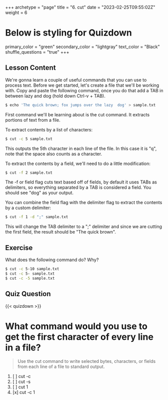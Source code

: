 +++
archetype = "page"
title = "6. cut"
date = "2023-02-25T09:55:02Z"
weight = 6
# Below is styling for Quizdown
primary_color = "green"
secondary_color = "lightgray"
text_color = "Black"
shuffle_questions = "true"
+++

## Lesson Content

We're gonna learn a couple of useful commands that you can use to process text. Before we get started, let's create a file that we'll be working with. Copy and paste the following command, once you do that add a TAB in between lazy and dog (hold down Ctrl-v + TAB).

```bash
$ echo 'The quick brown; fox jumps over the lazy  dog' > sample.txt
```

First command we'll be learning about is the cut command. It extracts portions of text from a file. 

To extract contents by a list of characters: 

```bash
$ cut -c 5 sample.txt
```

This outputs the 5th character in each line of the file. In this case it is "q", note that the space also counts as a character. 

To extract the contents by a field, we'll need to do a little modification: 

```bash
$ cut -f 2 sample.txt
```

The -f or field flag cuts text based off of fields, by default it uses TABs as delimiters, so everything separated by a TAB is considered a field. You should see "dog" as your output.

You can combine the field flag with the delimiter flag to extract the contents by a custom delimiter: 

```bash
$ cut -f 1 -d ";" sample.txt
```

This will change the TAB delimiter to a ";" delimiter and since we are cutting the first field, the result should be "The quick brown".

## Exercise

What does the following command do? Why?

```bash
$ cut -c 5-10 sample.txt
$ cut -c 5- sample.txt
$ cut -c -5 sample.txt
```

## Quiz Question

{{< quizdown >}}

# What command would you use to get the first character of every line in a file?

> Use the cut command to write selected bytes, characters, or fields from each line of a file to standard output. 

1. [ ] cut -c
2. [ ] cut -s
3. [ ] cut 1
4. [x] cut -c 1 